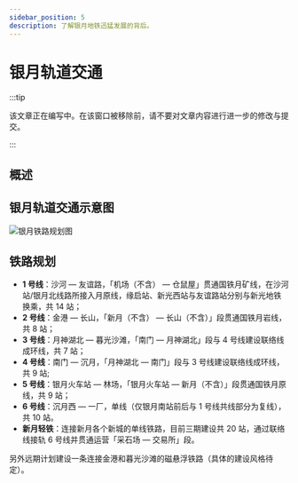 ```yaml
---
sidebar_position: 5
description: 了解银月地铁迅猛发展的背后。
---
```


# 银月轨道交通

:::tip

该文章正在编写中。在该窗口被移除前，请不要对文章内容进行进一步的修改与提交。

:::

## 概述

## 银月轨道交通示意图

![银月铁路规划图](/servers/SurvivalIII/railway_transit/silvermoon_railmap.png)

## 铁路规划

- **1 号线**：沙河 — 友谊路，「机场（不含） — 仓鼠屋」贯通国铁月矿线，在沙河站/银月北线路所接入月原线，缘启站、新光西站与友谊路站分别与新光地铁换乘，共 14 站；
- **2 号线**：金港 — 长山，「新月（不含） — 长山（不含）」段贯通国铁月岩线，共 8 站；
- **3 号线**：月神湖北 — 暮光沙滩，「南门 — 月神湖北」段与 4 号线建设联络线成环线，共 7 站；
- **4 号线**：南门 — 沉月，「月神湖北 — 南门」段与 3 号线建设联络线成环线，共 9 站;
- **5 号线**：银月火车站 — 林场，「银月火车站 — 新月（不含）」段贯通国铁月原线，共 9 站；
- **6 号线**：沉月西 — 一厂，单线（仅银月南站前后与 1 号线共线部分为复线），共 10 站。
- **新月轻铁**：连接新月各个新城的单线铁路，目前三期建设共 20 站，通过联络线接轨 6 号线并贯通运营「采石场 — 交易所」段。

另外远期计划建设一条连接金港和暮光沙滩的磁悬浮铁路（具体的建设风格待定）。
